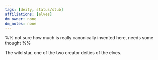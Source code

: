 ```yaml
---
tags: [deity, status/stub]
affiliations: [elves]
dm_owner: none
dm_notes: none
---
```


%% not sure how much is really canonically invented here, needs some thought %%

The wild star, one of the two creator deities of the elves. 